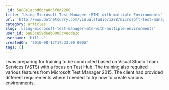 ```yaml
---
_id: 5a88e1acbd6dca0d5f0d2260
title: "Using Microsoft Test Manager (MTM) with multiple Environments"
url: 'http://www.dotnetcurry.com/visualstudio/1288/microsoft-test-manager-mtm-multiple-environment'
category: articles
slug: 'using-microsoft-test-manager-mtm-with-multiple-environments'
user_id: 5a83ce59d6eb0005c4ecda2c
username: 'bill-s'
createdOn: '2016-08-13T17:33:09.000Z'
tags: []
---
```


I was preparing for training to be conducted based on Visual Studio Team Services (VSTS) with a focus on Test Hub. The training also required various features from Microsoft Test Manager 2015. The client had provided different requirements where I needed to try how to create various environments.
